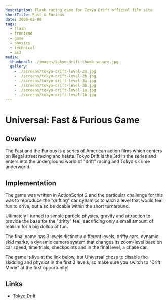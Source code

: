 ```yaml
---
description: Flash racing game for Tokyo Drift official film site
shortTitle: Fast & Furious
date: 2006-02-08
tags:
  - flash
  - frontend
  - game
  - physics
  - technical
  - as3
media:
  thumbnail: ./images/tokyo-drift-thumb-square.jpg
  gallery:
    - ./screens/tokyo-drift-level-2a.jpg
    - ./screens/tokyo-drift-level-2b.jpg
    - ./screens/tokyo-drift-level-3a.jpg
    - ./screens/tokyo-drift-level-3b.jpg
    - ./screens/tokyo-drift-level-1a.jpg
    - ./screens/tokyo-drift-level-1b.jpg
---
```


# Universal: Fast & Furious Game

## Overview

The Fast and the Furious is a series of American action films which centers on illegal street racing and heists. Tokyo Drift is the 3rd in the series and enters into the underground world of "drift" racing and Tokyo's crime underworld.

## Implementation

The game was written in ActionScript 2 and the particular challenge for this was to reproduce the "drifting" car dynamics to such a level that would feel fun to drive, but also be doable within the short turnaround.

Ultimately I turned to simple particle physics, gravity and attraction to provide the base for the "drifty" feel, sacrificing only a small amount of realism for a big dollop of fun.

The final game has 3 levels distinctly different levels, drifty cars, dynamic skid marks, a dynamic camera system that changes its zoom-level base on car speed, time trials, checkpoints and in the final level, a chase car.

The game is live at the link below, but Universal chose to disable the skidding and physics in the first 3 levels, so make sure you switch to "Drift Mode" at the first opportunity!

## Links

- [Tokyo Drift](http://projects.davestewart.co.uk/tokyodrift/)
